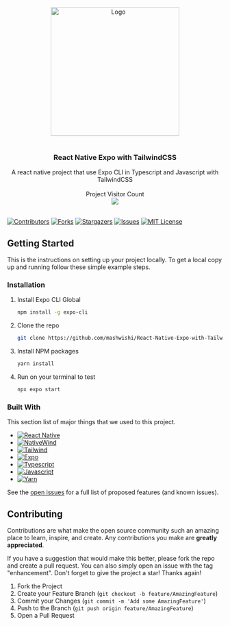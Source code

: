 

<br />
<div align="center">
<br />
  <a href="https://github.com/mashwishi/React-Native-Expo-with-TailwindCSS">
    <img src="https://i.imgur.com/BqGt0UV.png" alt="Logo" width="300">
  </a>
<br /><br />
  <h3 align="center">React Native Expo with TailwindCSS</h3>
  <p align="center">
	A react native project that use Expo CLI in Typescript and Javascript with TailwindCSS
	   <br/><br/>
   Project Visitor Count<br>
   <img src="https://profile-counter.glitch.me/React-Native-Expo-with-TailwindCSS/count.svg" />
   <br/><br/>
  </p>
</div>



[![Contributors][contributors-shield]][contributors-url]
[![Forks][forks-shield]][forks-url]
[![Stargazers][stars-shield]][stars-url]
[![Issues][issues-shield]][issues-url]
[![MIT License][license-shield]][license-url]


<!-- GETTING STARTED -->
## Getting Started

This is the instructions on setting up your project locally.
To get a local copy up and running follow these simple example steps.

### Installation

1. Install Expo CLI Global 
   ```sh
   npm install -g expo-cli
   ```
2. Clone the repo
   ```sh
   git clone https://github.com/mashwishi/React-Native-Expo-with-TailwindCSS.git
   ```
3. Install NPM packages 
   ```sh
   yarn install
   ```
4. Run on your terminal to test 
   ```sh
   npx expo start
   ```

### Built With

This section list of major things that we used to this project. 

* [![React Native][ReactNative]][ReactNative-url]
* [![NativeWind][NativeWind]][NativeWind-url]
* [![Tailwind][Tailwind]][Tailwind-url]
* [![Expo][Expo]][Expo-url]
* [![Typescript][Typescript]][Typescript-url]
* [![Javascript][Javascript]][Javascript-url]
* [![Yarn][Yarn]][Yarn-url]


See the [open issues](https://github.com/mashwishi/kohee/issues) for a full list of proposed features (and known issues).


<!-- CONTRIBUTING -->
## Contributing

Contributions are what make the open source community such an amazing place to learn, inspire, and create. Any contributions you make are **greatly appreciated**.

If you have a suggestion that would make this better, please fork the repo and create a pull request. You can also simply open an issue with the tag "enhancement".
Don't forget to give the project a star! Thanks again!

1. Fork the Project
2. Create your Feature Branch (`git checkout -b feature/AmazingFeature`)
3. Commit your Changes (`git commit -m 'Add some AmazingFeature'`)
4. Push to the Branch (`git push origin feature/AmazingFeature`)
5. Open a Pull Request

<!-- MARKDOWN LINKS & IMAGES -->
<!-- https://www.markdownguide.org/basic-syntax/#reference-style-links -->
[contributors-shield]: https://img.shields.io/github/contributors/mashwishi/React-Native-Expo-with-TailwindCSS.svg?style=for-the-badge
[contributors-url]: https://github.com/mashwishi/React-Native-Expo-with-TailwindCSS/graphs/contributors
[forks-shield]: https://img.shields.io/github/forks/mashwishi/React-Native-Expo-with-TailwindCSS.svg?style=for-the-badge
[forks-url]: https://github.com/mashwishi/React-Native-Expo-with-TailwindCSS/network/members
[stars-shield]: https://img.shields.io/github/stars/mashwishi/React-Native-Expo-with-TailwindCSS.svg?style=for-the-badge
[stars-url]: https://github.com/mashwishi/React-Native-Expo-with-TailwindCSS/stargazers
[issues-shield]: https://img.shields.io/github/issues/mashwishi/React-Native-Expo-with-TailwindCSS.svg?style=for-the-badge
[issues-url]: https://github.com/mashwishi/React-Native-Expo-with-TailwindCSS/issues
[license-shield]: https://img.shields.io/github/license/mashwishi/React-Native-Expo-with-TailwindCSS.svg?style=for-the-badge
[license-url]: https://github.com/mashwishi/React-Native-Expo-with-TailwindCSS/blob/main/LICENSE

[ReactNative]: https://img.shields.io/badge/React_Native-20232A?style=for-the-badge&logo=react&logoColor=61DAFB
[ReactNative-url]: https://reactnative.dev/

[NativeWind]: https://img.shields.io/badge/NativeWind-20232A?style=for-the-badge&logo=react&logoColor=61DAFB
[NativeWind-url]: https://www.nativewind.dev/quick-starts/expo

[Tailwind]: https://img.shields.io/badge/Tailwind-0EA5E9?style=for-the-badge&logo=TailwindCSS&logoColor=white
[Tailwind-url]: https://tailwindcss.com/

[Expo]: https://img.shields.io/badge/Expo-FFFFFF?style=for-the-badge&logo=Expo&logoColor=01001F
[Expo-url]: https://expo.io/

[Typescript]: https://img.shields.io/badge/Typescript-3178C6?style=for-the-badge&logo=Typescript&logoColor=FFFFFF
[Typescript-url]: https://www.typescriptlang.org/

[Javascript]: https://img.shields.io/badge/Javascript-EAD51C?style=for-the-badge&logo=Javascript&logoColor=01001F
[Javascript-url]: https://youtu.be/dQw4w9WgXcQ

[Yarn]: https://img.shields.io/badge/Yarn-2C8EBB?style=for-the-badge&logo=Yarn&logoColor=FFFFFF
[Yarn-url]: https://classic.yarnpkg.com/lang/en/docs/install/



